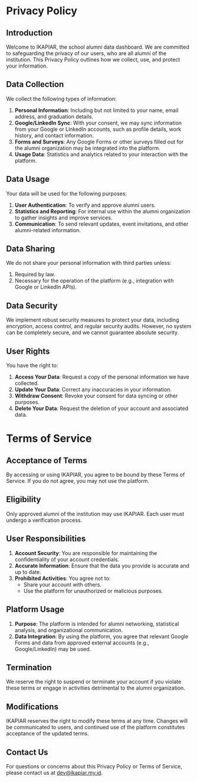 # Privacy Policy

## Introduction
Welcome to IKAPIAR, the school alumni data dashboard. We are committed to safeguarding the privacy of our users, who are all alumni of the institution. This Privacy Policy outlines how we collect, use, and protect your information.

## Data Collection
We collect the following types of information:

1. **Personal Information**: Including but not limited to your name, email address, and graduation details.
2. **Google/LinkedIn Sync**: With your consent, we may sync information from your Google or LinkedIn accounts, such as profile details, work history, and contact information.
3. **Forms and Surveys**: Any Google Forms or other surveys filled out for the alumni organization may be integrated into the platform.
4. **Usage Data**: Statistics and analytics related to your interaction with the platform.

## Data Usage
Your data will be used for the following purposes:

1. **User Authentication**: To verify and approve alumni users.
2. **Statistics and Reporting**: For internal use within the alumni organization to gather insights and improve services.
3. **Communication**: To send relevant updates, event invitations, and other alumni-related information.

## Data Sharing
We do not share your personal information with third parties unless:

1. Required by law.
2. Necessary for the operation of the platform (e.g., integration with Google or LinkedIn APIs).

## Data Security
We implement robust security measures to protect your data, including encryption, access control, and regular security audits. However, no system can be completely secure, and we cannot guarantee absolute security.

## User Rights
You have the right to:

1. **Access Your Data**: Request a copy of the personal information we have collected.
2. **Update Your Data**: Correct any inaccuracies in your information.
3. **Withdraw Consent**: Revoke your consent for data syncing or other purposes.
4. **Delete Your Data**: Request the deletion of your account and associated data.

# Terms of Service

## Acceptance of Terms
By accessing or using IKAPIAR, you agree to be bound by these Terms of Service. If you do not agree, you may not use the platform.

## Eligibility
Only approved alumni of the institution may use IKAPIAR. Each user must undergo a verification process.

## User Responsibilities
1. **Account Security**: You are responsible for maintaining the confidentiality of your account credentials.
2. **Accurate Information**: Ensure that the data you provide is accurate and up to date.
3. **Prohibited Activities**: You agree not to:
    - Share your account with others.
    - Use the platform for unauthorized or malicious purposes.

## Platform Usage
1. **Purpose**: The platform is intended for alumni networking, statistical analysis, and organizational communication.
2. **Data Integration**: By using the platform, you agree that relevant Google Forms and data from approved external accounts (e.g., Google/LinkedIn) may be used.

## Termination
We reserve the right to suspend or terminate your account if you violate these terms or engage in activities detrimental to the alumni organization.

## Modifications
IKAPIAR reserves the right to modify these terms at any time. Changes will be communicated to users, and continued use of the platform constitutes acceptance of the updated terms.

## Contact Us
For questions or concerns about this Privacy Policy or Terms of Service, please contact us at dev@ikapiar.my.id.